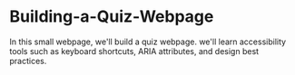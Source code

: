 # Building-a-Quiz-Webpage
In this  small webpage, we'll build a quiz webpage. we'll learn accessibility tools such as keyboard shortcuts, ARIA attributes, and design best practices.
